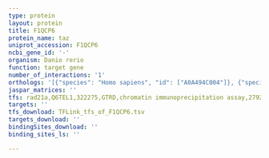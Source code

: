 ```yaml
---
type: protein
layout: protein
title: F1QCP6
protein_name: taz
uniprot_accession: F1QCP6
ncbi_gene_id: '-'
organism: Danio rerio
function: target gene
number_of_interactions: '1'
orthologs: '[{"species": "Homo sapiens", "id": ["A0A494C004"]}, {"species": "Mus musculus", "id": ["<a href=\"/protein/i7hjs2\">I7HJS2</a>"]}, {"species": "Rattus norvegicus", "id": ["<a href=\"/protein/q4klg6\">Q4KLG6</a>"]}, {"species": "Drosophila melanogaster", "id": ["<a href=\"/protein/q9v6g5\">Q9V6G5</a>"]}, {"species": "Caenorhabditis elegans", "id": ["<a href=\"/protein/q23598\">Q23598</a>"]}]'
jaspar_matrices: ''
tfs: rad21a,Q6TEL1,322275,GTRD,chromatin immunoprecipitation assay,27924024%5Buid%5D,No
targets: ''
tfs_download: TFLink_tfs_of_F1QCP6.tsv
targets_download: ''
bindingSites_download: ''
binding_sites_ls: ''

---
```

